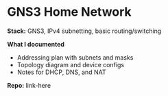 
# GNS3 Home Network

**Stack:** GNS3, IPv4 subnetting, basic routing/switching

**What I documented**
- Addressing plan with subnets and masks
- Topology diagram and device configs
- Notes for DHCP, DNS, and NAT

**Repo:** link-here
